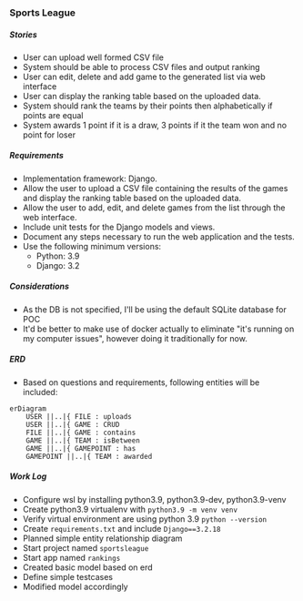 ### Sports League

##### Stories
- User can upload well formed CSV file
- System should be able to process CSV files and output ranking
- User can edit, delete and add game to the generated list via web interface
- User can display the ranking table based on the uploaded data.
- System should rank the teams by their points then alphabetically if points are equal
- System awards 1 point if it is a draw, 3 points if it the team won and no point for loser

##### Requirements
- Implementation framework: Django.
- Allow the user to upload a CSV file containing the results of the games and display the ranking table based on the uploaded data.
- Allow the user to add, edit, and delete games from the list through the web interface.
- Include unit tests for the Django models and views.
- Document any steps necessary to run the web application and the tests.
- Use the following minimum versions:
    - Python: 3.9
    - Django: 3.2

##### Considerations
- As the DB is not specified, I'll be using the default SQLite database for POC
- It'd be better to make use of docker actually to eliminate "it's running on my computer issues", however doing it traditionally for now. 


##### ERD
- Based on questions and requirements, following entities will be included:
```mermaid
erDiagram
    USER ||..|{ FILE : uploads
    USER ||..|{ GAME : CRUD
    FILE ||..|{ GAME : contains
    GAME ||..|{ TEAM : isBetween
    GAME ||..|{ GAMEPOINT : has
    GAMEPOINT ||..|{ TEAM : awarded
```


##### Work Log
- Configure wsl by installing python3.9, python3.9-dev, python3.9-venv
- Create python3.9 virtualenv with `python3.9 -m venv venv`
- Verify virtual environment are using python 3.9 `python --version`
- Create `requirements.txt` and include `Django==3.2.18`
- Planned simple entity relationship diagram
- Start project named `sportsleague`
- Start app named `rankings`
- Created basic model based on erd
- Define simple testcases
- Modified model accordingly